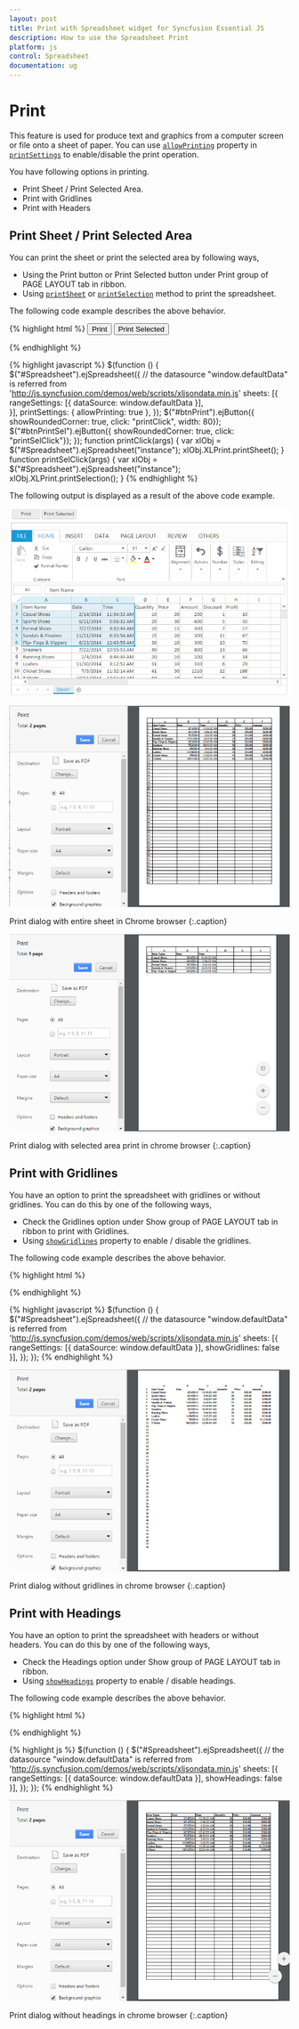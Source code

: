```yaml
---
layout: post
title: Print with Spreadsheet widget for Syncfusion Essential JS
description: How to use the Spreadsheet Print
platform: js
control: Spreadsheet
documentation: ug
---
```


# Print

This feature is used for produce text and graphics from a computer screen or file onto a sheet of paper. You can use [`allowPrinting`](https://help.syncfusion.com/api/js/ejspreadsheet#members:printsettings-allowprinting "allowPrinting") property in [`printSettings`](https://help.syncfusion.com/api/js/ejspreadsheet#members:printsettings "printSettings") to enable/disable the print operation.

You have following options in printing.

* Print Sheet / Print Selected Area.
* Print with Gridlines
* Print with Headers

## Print Sheet / Print Selected Area

You can print the sheet or print the selected area by following ways,

* Using the Print button or Print Selected button under Print group of PAGE LAYOUT tab in ribbon.
* Using [`printSheet`](https://help.syncfusion.com/api/js/ejspreadsheet#methods:xlprint-printsheet "printSheet") or [`printSelection`](https://help.syncfusion.com/api/js/ejspreadsheet#methods:xlprint-printselection "printSelection") method to print the spreadsheet.

The following code example describes the above behavior.

{% highlight html %}
<button id="btnPrint">Print</button>
<button id="btnPrintSel">Print Selected</button>
<div id="Spreadsheet"></div>
{% endhighlight %}

{% highlight javascript %}
$(function () {
    $("#Spreadsheet").ejSpreadsheet({
        // the datasource "window.defaultData" is referred from 'http://js.syncfusion.com/demos/web/scripts/xljsondata.min.js'
        sheets: [{
            rangeSettings: [{ dataSource: window.defaultData }],                               
        }],
        printSettings: {
            allowPrinting: true
        },
    });
    $("#btnPrint").ejButton({ showRoundedCorner: true, click: "printClick", width: 80});
    $("#btnPrintSel").ejButton({ showRoundedCorner: true, click: "printSelClick"});
});
function printClick(args) {
    var xlObj = $("#Spreadsheet").ejSpreadsheet("instance");
    xlObj.XLPrint.printSheet();
}
function printSelClick(args) {
    var xlObj = $("#Spreadsheet").ejSpreadsheet("instance");
    xlObj.XLPrint.printSelection();
}
{% endhighlight %}

The following output is displayed as a result of the above code example.

![](Print_images/Print_img1.png)

![](Print_images/Print_img2.png)

Print dialog with entire sheet in Chrome browser
{:.caption}

![](Print_images/Print_img3.png)

Print dialog with selected area print in chrome browser
{:.caption}

## Print with Gridlines

You have an option to print the spreadsheet with gridlines or without gridlines. You can do this by one of the following ways,

* Check the Gridlines option under Show group of PAGE LAYOUT tab in ribbon to print with Gridlines.
* Using [`showGridlines`](https://help.syncfusion.com/api/js/ejspreadsheet#members:sheets-showgridlines "showGridlines") property to enable / disable the gridlines.

The following code example describes the above behavior.

{% highlight html %}
<div id="Spreadsheet"></div>
{% endhighlight %}

{% highlight javascript %}
$(function () {
    $("#Spreadsheet").ejSpreadsheet({
        // the datasource "window.defaultData" is referred from 'http://js.syncfusion.com/demos/web/scripts/xljsondata.min.js'
        sheets: [{
            rangeSettings: [{ dataSource: window.defaultData }], 
            showGridlines: false                             
        }],
    });
});
{% endhighlight %}

![](Print_images/Print_img4.png)

Print dialog without gridlines in chrome browser
{:.caption}

## Print with Headings

You have an option to print the spreadsheet with headers or without headers. You can do this by one of the following ways,

* Check the Headings option under Show group of PAGE LAYOUT tab in ribbon. 
* Using [`showHeadings`](https://help.syncfusion.com/api/js/ejspreadsheet#members:sheets-showheadings "showHeadings") property to enable / disable headings.

The following code example describes the above behavior.

{% highlight html %}
<div id="Spreadsheet"></div>
{% endhighlight %}

{% highlight js %}
$(function () {
    $("#Spreadsheet").ejSpreadsheet({
        // the datasource "window.defaultData" is referred from   
        'http://js.syncfusion.com/demos/web/scripts/xljsondata.min.js'
        sheets: [{
            rangeSettings: [{ dataSource: window.defaultData }],
            showHeadings: false                               
        }],
    });
});
{% endhighlight %}

![](Print_images/Print_img5.png)

Print dialog without headings in chrome browser
{:.caption}
